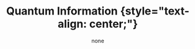 ---
title: '#### Quantum Information {style="text-align: center;"}'
date: none
type: landing
tags:
  - QIP
# Your landing page sections - add as many different content blocks as you like

sections:
  - block: markdown
    id: qinfo-1
    content:
      title: '## Quantum Information'
      subtitle: 
      text: Add any **markdown** formatted content here - text, images, videos, galleries - and even HTML code!
    design:
      columns: 2
      
  - block: markdown
    id: qinfo-2
    content:
      title: Section 2
      subtitle: A subtitle
      text: Add your Section 2 content here...
    design:
      columns: 1
---